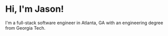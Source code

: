 # Hi, I'm Jason!

I'm a full-stack software engineer in Atlanta, GA with an engineering degree from Georgia Tech.
